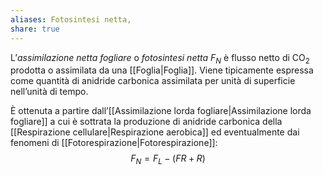 ```yaml
---
aliases: Fotosintesi netta,
share: true
---
```

L’*assimilazione netta fogliare* o *fotosintesi netta* $F_N$ è flusso netto di CO<sub>2</sub> prodotta o assimilata da una [[Foglia|Foglia]].
Viene tipicamente espressa come quantità di anidride carbonica assimilata per unità di superficie nell’unità di tempo.

È ottenuta a partire dall’[[Assimilazione lorda fogliare|Assimilazione lorda fogliare]] a cui è sottrata la produzione di anidride carbonica della [[Respirazione cellulare|Respirazione aerobica]] ed eventualmente dai fenomeni di [[Fotorespirazione|Fotorespirazione]]:
$$F_N = F_L - (FR + R)$$
